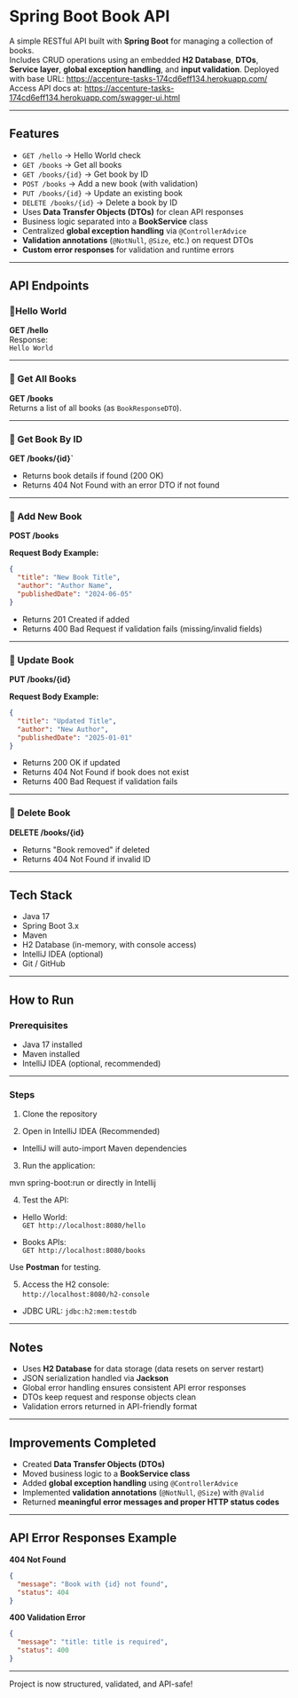 # Spring Boot Book API

A simple RESTful API built with **Spring Boot** for managing a collection of books.  
Includes CRUD operations using an embedded **H2 Database**, **DTOs**, **Service layer**, **global exception handling**, and **input validation**. Deployed
 with base URL: https://accenture-tasks-174cd6eff134.herokuapp.com/
Access API docs at: https://accenture-tasks-174cd6eff134.herokuapp.com/swagger-ui.html

---

## Features

- `GET /hello` → Hello World check
- `GET /books` → Get all books
- `GET /books/{id}` → Get book by ID
- `POST /books` → Add a new book (with validation)
- `PUT /books/{id}` → Update an existing book
- `DELETE /books/{id}` → Delete a book by ID
- Uses **Data Transfer Objects (DTOs)** for clean API responses
- Business logic separated into a **BookService** class
- Centralized **global exception handling** via `@ControllerAdvice`
- **Validation annotations** (`@NotNull`, `@Size`, etc.) on request DTOs
- **Custom error responses** for validation and runtime errors

---

## API Endpoints

### 🔹Hello World

**GET /hello**  
Response:  
`Hello World`

---

### 🔹 Get All Books

**GET /books**  
Returns a list of all books (as `BookResponseDTO`).

---

### 🔹 Get Book By ID

**GET /books/{id}`**
- Returns book details if found (200 OK)
- Returns 404 Not Found with an error DTO if not found

---

### 🔹 Add New Book

**POST /books**  

**Request Body Example:**

```json
{
  "title": "New Book Title",
  "author": "Author Name",
  "publishedDate": "2024-06-05"
}
```

- Returns 201 Created if added
- Returns 400 Bad Request if validation fails (missing/invalid fields)

---

### 🔹 Update Book

**PUT /books/{id}**  

**Request Body Example:**

```json
{
  "title": "Updated Title",
  "author": "New Author",
  "publishedDate": "2025-01-01"
}
```

- Returns 200 OK if updated
- Returns 404 Not Found if book does not exist
- Returns 400 Bad Request if validation fails

---

### 🔹 Delete Book

**DELETE /books/{id}**
- Returns "Book removed" if deleted
- Returns 404 Not Found if invalid ID

---

##  Tech Stack

- Java 17
- Spring Boot 3.x
- Maven
- H2 Database (in-memory, with console access)
- IntelliJ IDEA (optional)
- Git / GitHub

---

##  How to Run

### Prerequisites

- Java 17 installed
- Maven installed
- IntelliJ IDEA (optional, recommended)

---

### Steps

1. Clone the repository


2. Open in IntelliJ IDEA (Recommended)
- IntelliJ will auto-import Maven dependencies

3. Run the application:


mvn spring-boot:run or directly in Intellij


4. Test the API:

- Hello World:  
  `GET http://localhost:8080/hello`

- Books APIs:  
  `GET http://localhost:8080/books`

Use **Postman** for testing.

5. Access the H2 console:  
   `http://localhost:8080/h2-console`
- JDBC URL: `jdbc:h2:mem:testdb`

---

##  Notes

- Uses **H2 Database** for data storage (data resets on server restart)
- JSON serialization handled via **Jackson**
- Global error handling ensures consistent API error responses
- DTOs keep request and response objects clean
- Validation errors returned in API-friendly format

---

##  Improvements Completed

-  Created **Data Transfer Objects (DTOs)**  
-  Moved business logic to a **BookService class**  
-  Added **global exception handling** using `@ControllerAdvice`  
-  Implemented **validation annotations** (`@NotNull`, `@Size`) with `@Valid`  
-  Returned **meaningful error messages and proper HTTP status codes**

---

## API Error Responses Example

**404 Not Found**

```json
{
  "message": "Book with {id} not found",
  "status": 404
}
```

**400 Validation Error**

```json
{
  "message": "title: title is required",
  "status": 400
}
```

---

Project is now structured, validated, and API-safe!